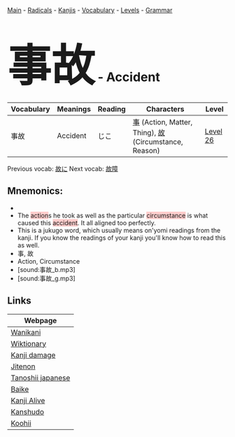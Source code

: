 <style> bigfont {font-size: 100px}</style>
[Main](../README.md) -
[Radicals](../radicals.md) -
[Kanjis](../kanjis.md) -
[Vocabulary](../vocabulary.md) -
[Levels](../levels.md) -
[Grammar](../grammar.md)
# <bigfont> 事故</bigfont> - Accident 

| Vocabulary | Meanings | Reading | Characters | Level |
| --- | --- | --- | --- | --- |
| 事故 | Accident | じこ |  [事](../kanjis/事.md) (Action, Matter, Thing), [故](../kanjis/故.md) (Circumstance, Reason) | [Level 26](../levels/wk_level26.md) |

Previous vocab: [故に](故に.md) Next vocab: [故障](故障.md) 

## Mnemonics:

* 
* The <span style="background-color:#ffcccb"> action</span>s he took as well as the particular <span style="background-color:#ffcccb"> circumstance</span> is what caused this <span style="background-color:#ffcccb"> accident</span>. It all aligned too perfectly.
* This is a jukugo word, which usually means on'yomi readings from the kanji. If you know the readings of your kanji you'll know how to read this as well.
* 事, 故
* Action, Circumstance
* [sound:事故_b.mp3]
* [sound:事故_g.mp3]


## Links 

| Webpage |
| --- |
| [Wanikani          ](https://www.wanikani.com/kanji/事故) |
| [Wiktionary        ](https://en.wiktionary.org/wiki/事故) |
| [Kanji damage      ](http://www.kanjidamage.com/kanji/search?utf8=✓&q=事故) |
| [Jitenon           ](https://jitenon.com/kanji/事故) |
| [Tanoshii japanese ](https://www.tanoshiijapanese.com/dictionary/kanji.cfm?k=事故) |
| [Baike             ](https://baike.baidu.com/item/事故) |
| [Kanji Alive       ](https://app.kanjialive.com/事故) |
| [Kanshudo          ](https://www.kanshudo.com/searchmn?q=事故) |
| [Koohii            ](https://kanji.koohii.com/study/kanji/事故) |
